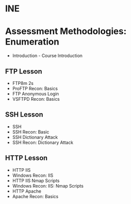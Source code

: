 # INE

# Assessment Methodologies: Enumeration
- Introduction - Course Introduction
## FTP Lesson
- FTP8m 2s
- ProFTP Recon: Basics
- FTP Anonymous Login
- VSFTPD Recon: Basics 
## SSH Lesson
- SSH
- SSH Recon: Basic 
- SSH Dictionary Attack
- SSH Recon: Dictionary Attack
## HTTP Lesson
- HTTP IIS
- Windows Recon: IIS 
- HTTP IIS Nmap Scripts
- Windows Recon: IIS: Nmap Scripts 
- HTTP Apache
- Apache Recon: Basics 